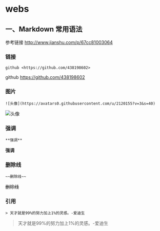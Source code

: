 # webs

## 一、Markdown 常用语法

参考链接 <http://www.jianshu.com/p/67cc81003064>

### 链接

```
github <https://github.com/438198602>
```
github <https://github.com/438198602>

### 图片

```
![头像](https://avatars0.githubusercontent.com/u/2120155?v=3&s=40)
```
![头像](https://avatars0.githubusercontent.com/u/2120155?v=3&s=40)

### 强调

```
**强调**
```
**强调**

### 删除线

```
~~删除线~~
```
~~删除线~~

### 引用

```
> 天才就是99%的努力加上1%的灵感。-爱迪生
```
> 天才就是99%的努力加上1%的灵感。-爱迪生
